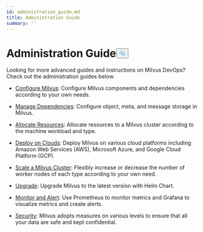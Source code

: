 ```yaml
---
id: administration_guide.md
title: Administration Guide
summary: ''
---
```

<h1 id="Administration-Guide" class="common-anchor-header">Administration Guide<button data-href="#Administration-Guide" class="anchor-icon" translate="no">
      <svg translate="no"
        aria-hidden="true"
        focusable="false"
        height="20"
        version="1.1"
        viewBox="0 0 16 16"
        width="16"
      >
        <path
          fill="#0092E4"
          fill-rule="evenodd"
          d="M4 9h1v1H4c-1.5 0-3-1.69-3-3.5S2.55 3 4 3h4c1.45 0 3 1.69 3 3.5 0 1.41-.91 2.72-2 3.25V8.59c.58-.45 1-1.27 1-2.09C10 5.22 8.98 4 8 4H4c-.98 0-2 1.22-2 2.5S3 9 4 9zm9-3h-1v1h1c1 0 2 1.22 2 2.5S13.98 12 13 12H9c-.98 0-2-1.22-2-2.5 0-.83.42-1.64 1-2.09V6.25c-1.09.53-2 1.84-2 3.25C6 11.31 7.55 13 9 13h4c1.45 0 3-1.69 3-3.5S14.5 6 13 6z"
        ></path>
      </svg>
    </button></h1><p>Looking for more advanced guides and instructions on Milvus DevOps? Check out the administration guides below.</p>
<ul>
<li><p><a href="/docs/de/configure_milvus.md">Configure Milvus</a>: Configure Milvus components and dependencies according to your own needs.</p></li>
<li><p><a href="/docs/de/manage_dependencies.md">Manage Dependencies</a>: Configure object, meta, and message storage in Milvus.</p></li>
<li><p><a href="/docs/de/allocate.md">Allocate Resources</a>: Allocate resources to a Milvus cluster according to the machine workload and type.</p></li>
<li><p><a href="/docs/de/deploy_on_clouds.md">Deploy on Clouds</a>: Deploy Milvus on various cloud platforms including Amazon Web Services (AWS), Microsoft Azure, and Google Cloud Platform (GCP).</p></li>
<li><p><a href="/docs/de/scaleout.md">Scale a Milvus Cluster</a>:  Flexibly increase or decrease the number of worker nodes of each type according to your own need.</p></li>
<li><p><a href="/docs/de/upgrade.md">Upgrade</a>: Upgrade Milvus to the latest version with Helm Chart.</p></li>
<li><p><a href="/docs/de/monitor_and_alert.md">Monitor and Alert</a>: Use Prometheus to monitor metrics and Grafana to visualize metrics and create alerts.</p></li>
<li><p><a href="/docs/de/security.md">Security</a>: Milvus adopts measures on various levels to ensure that all your data are safe and kept confidential.</p></li>
</ul>
